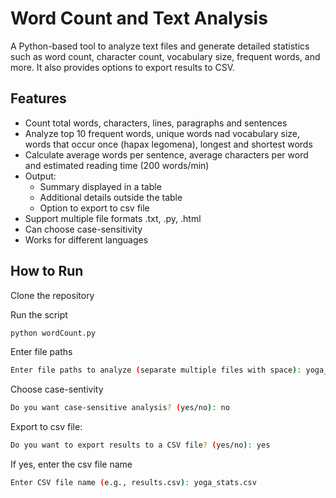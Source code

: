 # Word Count and Text Analysis

A Python-based tool to analyze text files and generate detailed statistics such as word count, character count, vocabulary size, frequent words, and more. It also provides options to export results to CSV.

## Features
- Count total words, characters, lines, paragraphs and sentences
- Analyze top 10 frequent words, unique words nad vocabulary size, words that occur once (hapax legomena), longest and shortest words
- Calculate average words per sentence, average characters per word and estimated reading time (200 words/min)
- Output:
  - Summary displayed in a table
  - Additional details outside the table
  - Option to export to csv file
- Support multiple file formats .txt, .py, .html
- Can choose case-sensitivity
- Works for different languages
  
## How to Run

Clone the repository

Run the script
```bash
python wordCount.py
```

Enter file paths
```bash
Enter file paths to analyze (separate multiple files with space): yoga_report.txt
```

Choose case-sentivity
```bash
Do you want case-sensitive analysis? (yes/no): no
```

Export to csv file:
```bash
Do you want to export results to a CSV file? (yes/no): yes
```

If yes, enter the csv file name
```bash
Enter CSV file name (e.g., results.csv): yoga_stats.csv
```
